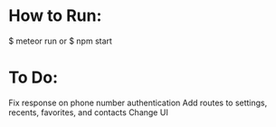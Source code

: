 <h1> How to Run: </h1>

$ meteor run
  or 
$ npm start


<h1> To Do: </h1>
Fix response on phone number authentication
Add routes to settings, recents, favorites, and contacts
Change UI
